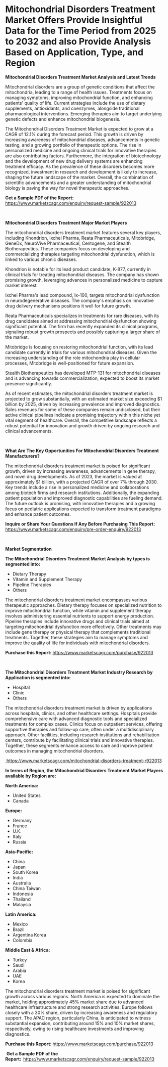 <p><h1>Mitochondrial Disorders Treatment Market Offers Provide Insightful Data for the Time Period from 2025 to 2032 and also Provide Analysis Based on Application, Type, and Region</h1></p><p><strong>Mitochondrial Disorders Treatment Market Analysis and Latest Trends</strong></p>
<p><p>Mitochondrial disorders are a group of genetic conditions that affect the mitochondria, leading to a range of health issues. Treatments focus on managing symptoms, improving mitochondrial function, and enhancing patients' quality of life. Current strategies include the use of dietary supplements, antioxidants, and coenzymes, alongside traditional pharmacological interventions. Emerging therapies aim to target underlying genetic defects and enhance mitochondrial biogenesis.</p><p>The Mitochondrial Disorders Treatment Market is expected to grow at a CAGR of 12.1% during the forecast period. This growth is driven by increasing awareness of mitochondrial diseases, advancements in genetic testing, and a growing portfolio of therapeutic options. The rise in personalized medicine and ongoing clinical trials for innovative therapies are also contributing factors. Furthermore, the integration of biotechnology and the development of new drug delivery systems are enhancing treatment efficacy. As the prevalence of these disorders becomes more recognized, investment in research and development is likely to increase, shaping the future landscape of the market. Overall, the combination of scientific advancements and a greater understanding of mitochondrial biology is paving the way for novel therapeutic approaches.</p></p>
<p><strong>Get a Sample PDF of the Report:&nbsp;</strong> <a href="https://www.marketscagr.com/enquiry/request-sample/922013?utm_campaign=3044&utm_medium=2&utm_source=Github&utm_content=ia&utm_term=18042025&utm_id=mitochondrial-disorders-treatment">https://www.marketscagr.com/enquiry/request-sample/922013</a></p>
<p>&nbsp;</p>
<p><strong>Mitochondrial Disorders Treatment Major Market Players</strong></p>
<p><p>The mitochondrial disorders treatment market features several key players, including Khondrion, Ixchel Pharma, Reata Pharmaceuticals, Mitobridge, GeneDx, NeuroVive Pharmaceutical, Centogene, and Stealth Biotherapeutics. These companies focus on developing and commercializing therapies targeting mitochondrial dysfunction, which is linked to various chronic diseases.</p><p>Khondrion is notable for its lead product candidate, K-877, currently in clinical trials for treating mitochondrial diseases. The company has shown promising growth, leveraging advances in personalized medicine to capture market interest.</p><p>Ixchel Pharma's lead compound, Ix-100, targets mitochondrial dysfunction in neurodegenerative diseases. The company's emphasis on innovative drug delivery mechanisms positions it well for future growth.</p><p>Reata Pharmaceuticals specializes in treatments for rare diseases, with its drug candidates aimed at addressing mitochondrial dysfunction showing significant potential. The firm has recently expanded its clinical programs, signaling robust growth prospects and possibly capturing a larger share of the market.</p><p>Mitobridge is focusing on restoring mitochondrial function, with its lead candidate currently in trials for various mitochondrial diseases. Given the increasing understanding of the role mitochondria play in cellular processes, Mitobridge is well-positioned for future expansion.</p><p>Stealth Biotherapeutics has developed MTP-131 for mitochondrial diseases and is advancing towards commercialization, expected to boost its market presence significantly. </p><p>As of recent estimates, the mitochondrial disorders treatment market is projected to grow substantially, with an estimated market size exceeding $1 billion by 2025, driven by increasing prevalence and improved diagnostics. Sales revenues for some of these companies remain undisclosed, but their active clinical pipelines indicate a promising trajectory within this niche yet vital segment of healthcare. Overall, the competitive landscape reflects a robust potential for innovation and growth driven by ongoing research and clinical advancements.</p></p>
<p>&nbsp;</p>
<p><strong>What Are The Key Opportunities For Mitochondrial Disorders Treatment Manufacturers?</strong></p>
<p><p>The mitochondrial disorders treatment market is poised for significant growth, driven by increasing awareness, advancements in gene therapy, and novel drug developments. As of 2023, the market is valued at approximately $1 billion, with a projected CAGR of over 7% through 2030. Key trends include a rise in personalized medicine and collaborations among biotech firms and research institutions. Additionally, the expanding patient population and improved diagnostic capabilities are fueling demand. The future outlook is promising, with innovative therapies and a growing focus on pediatric applications expected to transform treatment paradigms and enhance patient outcomes.</p></p>
<p><strong>Inquire or Share Your Questions If Any Before Purchasing This Report:</strong> <a href="https://www.marketscagr.com/enquiry/pre-order-enquiry/922013?utm_campaign=3044&utm_medium=2&utm_source=Github&utm_content=ia&utm_term=18042025&utm_id=mitochondrial-disorders-treatment">https://www.marketscagr.com/enquiry/pre-order-enquiry/922013</a></p>
<p>&nbsp;</p>
<p><strong>Market Segmentation</strong></p>
<p><strong>The Mitochondrial Disorders Treatment Market Analysis by types is segmented into:</strong></p>
<p><ul><li>Dietary Therapy</li><li>Vitamin and Supplement Therapy</li><li>Pipeline Therapies</li><li>Others</li></ul></p>
<p><p>The mitochondrial disorders treatment market encompasses various therapeutic approaches. Dietary therapy focuses on specialized nutrition to improve mitochondrial function, while vitamin and supplement therapy involves administering essential nutrients to support energy production. Pipeline therapies include innovative drugs and clinical trials aimed at targeting mitochondrial dysfunction more effectively. Other treatments may include gene therapy or physical therapy that complements traditional treatments. Together, these strategies aim to manage symptoms and improve the quality of life for individuals with mitochondrial disorders.</p></p>
<p><strong>Purchase this Report:&nbsp;</strong><a href="https://www.marketscagr.com/purchase/922013?utm_campaign=3044&utm_medium=2&utm_source=Github&utm_content=ia&utm_term=18042025&utm_id=mitochondrial-disorders-treatment">https://www.marketscagr.com/purchase/922013</a></p>
<p>&nbsp;</p>
<p><strong>The Mitochondrial Disorders Treatment Market Industry Research by Application is segmented into:</strong></p>
<p><ul><li>Hospital</li><li>Clinic</li><li>Others</li></ul></p>
<p><p>The mitochondrial disorders treatment market is driven by applications across hospitals, clinics, and other healthcare settings. Hospitals provide comprehensive care with advanced diagnostic tools and specialized treatments for complex cases. Clinics focus on outpatient services, offering supportive therapies and follow-up care, often under a multidisciplinary approach. Other facilities, including research institutions and rehabilitation centers, contribute by facilitating clinical trials and innovative therapies. Together, these segments enhance access to care and improve patient outcomes in managing mitochondrial disorders.</p></p>
<p><a href="https://www.marketscagr.com/mitochondrial-disorders-treatment-r922013?utm_campaign=3044&utm_medium=2&utm_source=Github&utm_content=ia&utm_term=18042025&utm_id=mitochondrial-disorders-treatment">&nbsp;https://www.marketscagr.com/mitochondrial-disorders-treatment-r922013</a></p>
<p><strong>In terms of Region, the Mitochondrial Disorders Treatment Market Players available by Region are:</strong></p>
<p>
    <p> <strong> North America: </strong>
        <ul>
            <li>United States</li>
            <li>Canada</li>
        </ul>
        </p> 
    <p> <strong> Europe: </strong>
        <ul>
            <li>Germany</li>
            <li>France</li>
            <li>U.K.</li>
            <li>Italy</li>
            <li>Russia</li>
        </ul>
        </p> 
    <p> <strong> Asia-Pacific: </strong>
        <ul>
            <li>China</li>
            <li>Japan</li>
            <li>South Korea</li>
            <li>India</li>
            <li>Australia</li>
            <li>China Taiwan</li>
            <li>Indonesia</li>
            <li>Thailand</li>
            <li>Malaysia</li>
        </ul>
        </p> 
    <p> <strong> Latin America: </strong>
        <ul>
            <li>Mexico</li>
            <li>Brazil</li>
            <li>Argentina Korea</li>
            <li>Colombia</li>
        </ul>
        </p> 
    <p> <strong> Middle East & Africa: </strong>
        <ul>
            <li>Turkey</li>
            <li>Saudi</li>
            <li>Arabia</li>
            <li>UAE</li>
            <li>Korea</li>
        </ul>
    </p>
    </p>
<p><p>The mitochondrial disorders treatment market is poised for significant growth across various regions. North America is expected to dominate the market, holding approximately 45% market share due to advanced healthcare infrastructure and strong research activities. Europe follows closely with a 30% share, driven by increasing awareness and regulatory support. The APAC region, particularly China, is anticipated to witness substantial expansion, contributing around 15% and 10% market shares, respectively, owing to rising healthcare investments and improving diagnostics.</p></p>
<p><strong>Purchase this Report: </strong><a href="https://www.marketscagr.com/purchase/922013?utm_campaign=3044&utm_medium=2&utm_source=Github&utm_content=ia&utm_term=18042025&utm_id=mitochondrial-disorders-treatment">https://www.marketscagr.com/purchase/922013</a></p>
<p>&nbsp;<strong>Get a Sample PDF of the Report:&nbsp;&nbsp;</strong><a href="https://www.marketscagr.com/enquiry/request-sample/922013?utm_campaign=3044&utm_medium=2&utm_source=Github&utm_content=ia&utm_term=18042025&utm_id=mitochondrial-disorders-treatment">https://www.marketscagr.com/enquiry/request-sample/922013</a></p>
<p><strong></strong></p>
<p><p></p><p></p><p></p></p>